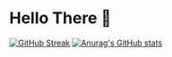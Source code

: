 # Hello There :wave:

 [![GitHub Streak](http://github-readme-streak-stats.herokuapp.com?user=AyhamAl-Ali&theme=monokai)](https://git.io/streak-stats)
[![Anurag's GitHub stats](https://github-readme-stats.vercel.app/api?username=AyhamAl-Ali&count_private=true&show_icons=true&theme=tokyonight&include_all_commits=true)](https://www.opg4merms.com)
